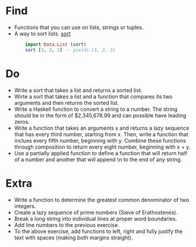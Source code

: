 # Find

- Functions that you can use on lists, strings or tuples.
- A way to sort lists. [sort](https://hackage.haskell.org/package/base-4.18.0.0/docs/Data-List.html#v:sort)
  ```haskell
      import Data.List (sort)
      sort [3, 2, 1] -- yields [1, 2, 3]
  ```

# Do

- Write a sort that takes a list and returns a sorted list.
- Wirte a sort that takes a list and a function that compares its two arguments and then returns the sorted list.
- Write a Haskell function to convert a string to a number. The string should be in the form of $2,345,678.99 and can possible have leading zeros.
- Write a function that takes an arguments x and returns a lazy sequence that has every third number, starting from x. Then, write a function that inclues every fifth number, beginning with y. Combine these functions through composition to return every eight number, beginning with x + y.
- Use a partially applied function to define a function that will return half of a number and another that will append \n to the end of any string.

# Extra

- Write a function to determine the greatest common denominator of two integers.
- Create a lazy sequence of prime numbers (Sieve of Erathostenes).
- Break a long string into individual lines at proper word boundaries.
- Add line numbers to the previous exercise.
- To the above exercise, add functions to left, right and fully justify the text with spaces (making both margins straight).
